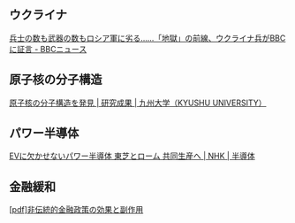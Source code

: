 ## ウクライナ

[兵士の数も武器の数もロシア軍に劣る……「地獄」の前線、ウクライナ兵がBBCに証言 - BBCニュース](https://www.bbc.com/japanese/features-and-analysis-67610878)

## 原子核の分子構造

[原子核の分子構造を発見 | 研究成果 | 九州大学（KYUSHU UNIVERSITY）](https://www.kyushu-u.ac.jp/ja/researches/view/1016/)

## パワー半導体

[EVに欠かせないパワー半導体 東芝とローム 共同生産へ | NHK | 半導体](https://www3.nhk.or.jp/news/html/20231207/k10014281161000.html)

## 金融緩和

[[pdf]非伝統的金融政策の効果と副作用](https://www.boj.or.jp/mopo/outline/bpreview/data/bpr231206d.pdf)
